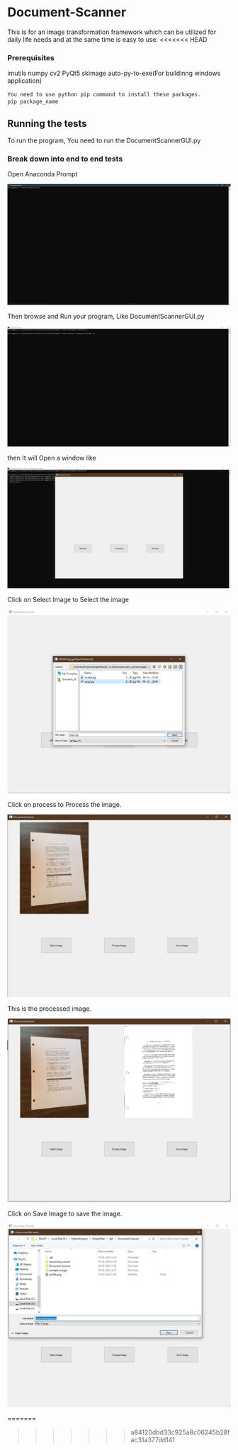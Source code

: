 # Document-Scanner
This is for an image transformation framework which can be utilized for daily life needs and at the same time is easy to use.
<<<<<<< HEAD


### Prerequisites

imutils
numpy
cv2
PyQt5
skimage
auto-py-to-exe(For buildinng windows application)

```
You need to use python pip command to install these packages.
pip package_name
```
## Running the tests

To run the program, You need to run the DocumentScannerGUI.py

### Break down into end to end tests

Open Anaconda Prompt

![](./example-images/AnacondaPrompt.JPG)

Then browse and Run your program, Like DocumentScannerGUI.py

![](./example-images/AnacondaPrompt_01.JPG)

then It will Open a window like

![](./example-images/AnacondaPrompt_02.JPG)

Click on Select Image to Select the image

![](./example-images/AnacondaPrompt_03.JPG)

Click on process to Process the image.

![](./example-images/AnacondaPrompt_04.JPG)

This is the processed image.

![](./example-images/AnacondaPrompt_05.JPG)

Click on Save Image to save the image.

![](./example-images/AnacondaPrompt_06.JPG)


=======
>>>>>>> a84120dbd33c925a8c06245b28fac31a377dd141
